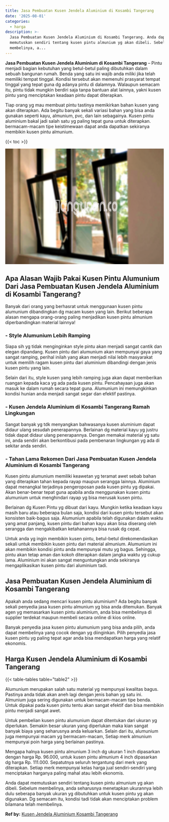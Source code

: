 ```yaml
---
title: Jasa Pembuatan Kusen Jendela Aluminium di Kosambi Tangerang
date: '2025-08-01'
categories:
  - harga
description: >-
  Jasa Pembuatan Kusen Jendela Aluminium di Kosambi Tangerang. Anda dapat
  memutuskan sendiri tentang kusen pintu almunium yg akan dibeli. Sebelum
  membelinya, a...
---
```


**Jasa Pembuatan Kusen Jendela Aluminium di Kosambi Tangerang** – Pintu menjadi bagian kebutuhan yang betul-betul paling dibutuhkan dalam sebuah bangunan rumah. Benda yang satu ini wajib anda miliki jika telah memiliki tempat tinggal. Kondisi tersebut akan memenuhi prasyarat tempat tinggal yang tepat guna dg adanya pintu di dalamnya. Walaupun semacam itu, pintu tidak mungkin berdiri saja tanpa bantuan alat lainnya, yakni kusen pintu yang menciptakan keadaan pintu dapat diterapkan.

Tiap orang yg mau membuat pintu tastinya memikirkan bahan kusen yang akan diterapkan. Ada begitu banyak sekali variasi bahan yang bisa anda gunakan seperti kayu, almunium, pvc, dan lain sebagainya. Kusen pintu aluminium bakal jadi salah satu yg paling tepat guna untuk diterapkan. bermacam-macam tipe keistimewaan dapat anda dapatkan sekiranya membikin kusen pintu almunium.

{{< toc >}}

![Jasa Pembuatan Kusen Jendela Aluminium di Kosambi Tangerang](/images/harga-kusen-jendela-alumunium-29.png)

## Apa Alasan Wajib Pakai Kusen Pintu Alumunium Dari Jasa Pembuatan Kusen Jendela Aluminium di Kosambi Tangerang?

Banyak dari orang yang berhasrat untuk menggunaan kusen pintu alumunium dibandingkan dg macam kusen yang lain. Berikut beberapa alasan mengapa orang-orang paling menjadikan kusen pintu almunium diperbandingkan material lainnya!

### \- Style Alumunium Lebih Ramping

Siapa sih yg tidak menginginkan style pintu akan menjadi sangat cantik dan elegan dipandang. Kusen pintu dari alumunium akan mempunyai gaya yang sangat ramping, perihal inilah yang akan menjadi nilai lebih masyarakat untuk memilih ragam kusen pintu dari aluminium dibandingi dengan jenis kusen pintu yang lain.

Selain dari itu, style kusen yang lebih ramping juga akan dapat memberikan ruangan kepada kaca yg ada pada kusen pintu. Pencahayaan juga akan masuk ke dalam rumah secara tepat guna. Alumunium ini memungkinkan kondisi hunian anda menjadi sangat segar dan efektif pastinya.

### \- Kusen Jendela Aluminium di Kosambi Tangerang Ramah Lingkungan

Sangat banyak yg tdk menyangkan bahwasanya kusen aluminium dapat didaur ulang sesudah penerapannya. Berlainan dg material kayu yg justru tidak dapat didaur ulang penerapannya. Dengan memakai material yg satu ini, anda sendiri akan berkontibusi pada pembenaran lingkungan yg ada di sekitar anda sendiri.

### \- Tahan Lama Rekomen Dari Jasa Pembuatan Kusen Jendela Aluminium di Kosambi Tangerang

Kusen pintu alumunium memiliki keawetan yg teramat awet sebab bahan yang diterapkan tahan kepada rayap maupun serangga lainnya. Aluminium dapat menangkal terjadinya pengeroposan pada kusen pintu yg dipakai. Akan benar-benar tepat guna apabila anda menggunakan kusen pintu alumunium untuk menghindari rayap yg bisa merusak kusen pintu.

Berlainan dg Kusen Pintu yg dibuat dari kayu. Mungkin ketika keadaan kayu masih baru atau beberapa bulan saja, kondisi dari kusen pintu tersebut akan konsisten baik-bagus saja. Alumunium apabila telah digunakan dalam waktu yang amat panjang, kusen pintu dari bahan kayu akan bisa diserang oleh serangga dan mengakibatkan ketahanannya bisa rusak dg cepat.

Untuk anda yg ingin membikin kusen pintu, betul-betul direkomendasikan sekali untuk membikin kusen pintu dari material almunium. Alumunium ini akan membikin kondisi pintu anda mempunyai mutu yg bagus. Sehingga, pintu akan tetap aman dan kokoh diterapkan dalam jangka waktu yg cukup lama. Aluminium ini akan sangat menguntungkan anda sekiranya mengaplikasikan kusen pintu dari aluminium tadi.

## Jasa Pembuatan Kusen Jendela Aluminium di Kosambi Tangerang

Apakah anda sedang mencari kusen pintu aluminium? Ada begitu banyak sekali penyedia jasa kusen pintu almunium yg bisa anda ditemukan. Banyak agen yg memasarkan kusen pintu aluminium, anda bisa membelinya di supplier terdekat maupun membeli secara online di kios online.

Banyak penyedia jasa kusen pintu alumunium yang bisa anda pilih, anda dapat membelinya yang cocok dengan yg diinginkan. Pilih penyedia jasa kusen pintu yg paling tepat agar anda bisa mendapatkan harga yang relatif ekonomis.

## Harga Kusen Jendela Aluminium di Kosambi Tangerang

{{< table-tables table="table2" >}}

Alumunium merupakan salah satu material yg mempunyai kwalitas bagus. Pastinya anda tidak akan aneh lagi dengan jenis bahan yg satu ini. Almunium juga sering digunakan untuk bermacam-macam tipe benda. Untuk dipakai pada kusen pintu tentu akan sangat efektif dan bisa membikin pintu menjadi sangat awet.

Untuk pembelian kusen pintu alumunium dapat ditentukan dari ukuran yg diperlukan. Semakin besar ukuran yang diperlukan maka kian sangat banyak biaya yang seharusnya anda keluarkan. Selain dari itu, alumunium juga mempunyai macam yg bermacam-macam, Setiap merk almunium mempunyai poin harga yang berlainan pastinya.

Mengapa halnya kusen pintu almunium 3 inch dg ukuran 1 inch dipasarkan dengan harga Rp. 96.000, untuk kusen pintu almunium 4 inch dipasarkan dg harga Rp. 111.000. Sepatutnya seluruh tergantung dari merk yang diterapkan. Setiap merk mempunyai kelas harga jual sendiri-sendiri yang menciptakan harganya paling mahal atau lebih ekonomis.

Anda dapat memutuskan sendiri tentang kusen pintu almunium yg akan dibeli. Sebelum membelinya, anda seharusnya menetapkan ukurannya lebih dulu seberapa banyak ukuran yg dibutuhkan untuk kusen pintu yg akan digunakan. Dg semacam itu, kondisi tadi tidak akan menciptakan problem bilamana telah membelinya.

**Ref by:** [Kusen Jendela Aluminium Kosambi Tangerang](https://id.wikipedia.org/wiki/Kusen)
